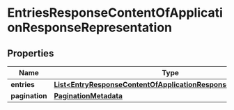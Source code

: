 # EntriesResponseContentOfApplicationResponseRepresentation

## Properties
Name | Type | Description | Notes
------------ | ------------- | ------------- | -------------
**entries** | [**List&lt;EntryResponseContentOfApplicationResponseRepresentation&gt;**](EntryResponseContentOfApplicationResponseRepresentation.md) |  |  [optional]
**pagination** | [**PaginationMetadata**](PaginationMetadata.md) |  |  [optional]
